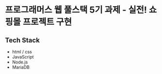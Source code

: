 # 프로그래머스 웹 풀스택 5기 과제 - 실전! 쇼핑몰 프로젝트 구현

## Tech Stack
- html / css
- JavaScript
- Node.js
- MariaDB
